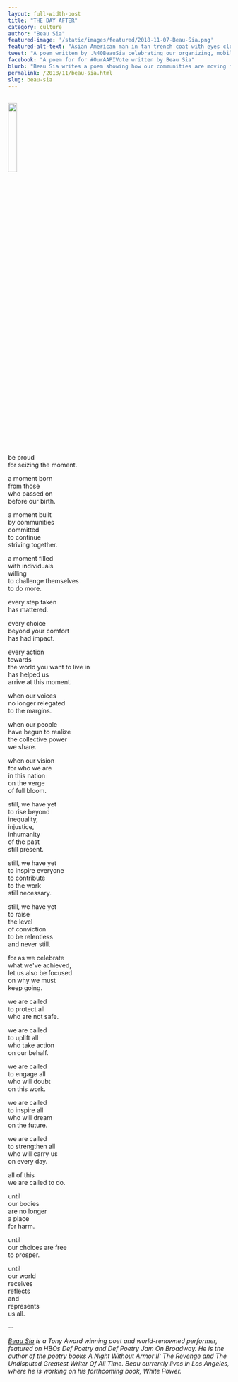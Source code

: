 ```yaml
---
layout: full-width-post
title: "THE DAY AFTER"
category: culture
author: "Beau Sia"
featured-image: '/static/images/featured/2018-11-07-Beau-Sia.png'
featured-alt-text: "Asian American man in tan trench coat with eyes closed holds a microphone speaking passionately"
tweet: "A poem written by .%40BeauSia celebrating our organizing, mobilizing, and political power on Election Day and long after %23OurAAPIVote"
facebook: "A poem for for #OurAAPIVote written by Beau Sia"
blurb: "Beau Sia writes a poem showing how our communities are moving forward after Election Day"
permalink: /2018/11/beau-sia.html
slug: beau-sia
---
```

<br>
<img src="/static/images/featured/2018-11-07-Beau-Sia.png" height="20%" width="20%">

be proud<br>
for seizing the moment.<br>

a moment born<br>
from those<br>
who passed on<br>
before our birth.<br>

a moment built<br>
by communities<br>
committed<br>
to continue<br>
striving together.<br>

a moment filled<br>
with individuals<br>
willing<br>
to challenge themselves<br>
to do more.<br>

every step taken<br>
has mattered.<br>

every choice<br>
beyond your comfort<br>
has had impact.<br>

every action<br>
towards<br>
the world you want to live in<br>
has helped us<br>
arrive at this moment.<br>

when our voices<br>
no longer relegated<br>
to the margins.<br>

when our people<br>
have begun to realize<br>
the collective power<br>
we share.<br>

when our vision<br>
for who we are<br>
in this nation<br>
on the verge<br>
of full bloom.<br>

still, we have yet<br>
to rise beyond<br>
inequality,<br>
injustice,<br>
inhumanity<br>
of the past<br>
still present.<br>

still, we have yet<br>
to inspire everyone<br>
to contribute<br>
to the work<br>
still necessary.<br>

still, we have yet<br>
to raise<br>
the level<br>
of conviction<br>
to be relentless<br>
and never still.<br>

for as we celebrate<br>
what we've achieved,<br>
let us also be focused<br>
on why we must<br>
keep going.<br>

we are called<br>
to protect all<br>
who are not safe.<br>

we are called<br>
to uplift all<br>
who take action<br>
on our behalf.<br>

we are called<br>
to engage all<br>
who will doubt<br>
on this work.<br>

we are called<br>
to inspire all<br>
who will dream<br>
on the future.<br>

we are called<br>
to strengthen all<br>
who will carry us<br>
on every day.<br>

all of this<br>
we are called to do.<br>

until<br>
our bodies<br>
are no longer<br>
a place<br>
for harm.<br>

until<br>
our choices are free<br>
to prosper.<br>

until<br>
our world<br>
receives<br>
reflects<br>
and<br>
represents<br>
us all.<br>

--

<i><a href="http://www.beausia.com/">Beau Sia</a> is a Tony Award winning poet and world-renowned performer, featured on HBOs Def Poetry and Def Poetry Jam On Broadway. He is the author of the poetry books A Night Without Armor II: The Revenge and The Undisputed Greatest Writer Of All Time. Beau currently lives in Los Angeles, where he is working on his forthcoming book, White Power.</i>
